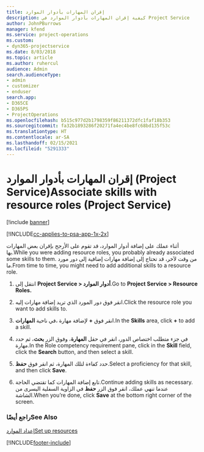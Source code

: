 ```yaml
---
title: إقران المهارات بأدوار الموارد
description: كيفية إقران المهارات بأدوار الموارد في Project Service
author: JohnPBurrows
manager: kfend
ms.service: project-operations
ms.custom:
- dyn365-projectservice
ms.date: 8/03/2018
ms.topic: article
ms.author: ruhercul
audience: Admin
search.audienceType:
- admin
- customizer
- enduser
search.app:
- D365CE
- D365PS
- ProjectOperations
ms.openlocfilehash: b515c977d2b1798359f86211372dfc1faf18b353
ms.sourcegitcommit: fa32b1893286f20271fa4ec4be8fc68bd135f53c
ms.translationtype: HT
ms.contentlocale: ar-SA
ms.lasthandoff: 02/15/2021
ms.locfileid: "5291333"
---
```

# <a name="associate-skills-with-resource-roles-project-service"></a><span data-ttu-id="d5783-103">إقران المهارات بأدوار الموارد (Project Service)</span><span class="sxs-lookup"><span data-stu-id="d5783-103">Associate skills with resource roles (Project Service)</span></span>

[!include [banner](../includes/psa-now-project-operations.md)]

[!INCLUDE[cc-applies-to-psa-app-1x-2x](../includes/cc-applies-to-psa-app-1x-2x.md)]

<span data-ttu-id="d5783-104">أثناء عملك على إضافة أدوار الموارد، قد تقوم على الأرجح بإقران بعض المهارات بها.</span><span class="sxs-lookup"><span data-stu-id="d5783-104">While you were adding resource roles, you probably already associated some skills to them.</span></span> <span data-ttu-id="d5783-105">من وقت لآخر، قد تحتاج إلى إضافة مهارات إضافية إلى دور مورد ما.</span><span class="sxs-lookup"><span data-stu-id="d5783-105">From time to time, you might need to add additional skills to a resource role.</span></span>  
  
1.  <span data-ttu-id="d5783-106">انتقل إلى **Project Service > أدوار الموارد‬**.</span><span class="sxs-lookup"><span data-stu-id="d5783-106">Go to **Project Service > Resource Roles.**</span></span>  
  
2.  <span data-ttu-id="d5783-107">انقر فوق دور المورد الذي تريد إضافة مهارات إليه.</span><span class="sxs-lookup"><span data-stu-id="d5783-107">Click the resource role you want to add skills to.</span></span>  
  
3.  <span data-ttu-id="d5783-108">في ناحية **المهارات‏‎**، انقر فوق **+** لإضافة مهارة.</span><span class="sxs-lookup"><span data-stu-id="d5783-108">In the **Skills** area, click **+** to add a skill.</span></span>  
  
4.  <span data-ttu-id="d5783-109">في جزء متطلب اختصاص الدور‬، انقر في حقل **المهارة**، وفوق الزر **بحث**، ثم حدد مهارة.</span><span class="sxs-lookup"><span data-stu-id="d5783-109">In the Role competency requirement pane, click in the **Skill** field, click the **Search** button,  and then select a skill.</span></span>  
  
5.  <span data-ttu-id="d5783-110">حدد كفاءة لتلك المهارة، ثم انقر فوق **حفظ**.</span><span class="sxs-lookup"><span data-stu-id="d5783-110">Select a proficiency for that skill, and then click **Save**.</span></span>  
  
6.  <span data-ttu-id="d5783-111">تابع إضافة المهارات كما تقتضي الحاجة.</span><span class="sxs-lookup"><span data-stu-id="d5783-111">Continue adding skills as necessary.</span></span> <span data-ttu-id="d5783-112">عندما تنهي عملك، انقر فوق الزر **حفظ** في الزاوية السفلية اليسرى من الشاشة.</span><span class="sxs-lookup"><span data-stu-id="d5783-112">When you’re done, click **Save** at the bottom right corner of the screen.</span></span>  
  
### <a name="see-also"></a><span data-ttu-id="d5783-113">راجع أيضًا</span><span class="sxs-lookup"><span data-stu-id="d5783-113">See Also</span></span>  
 [<span data-ttu-id="d5783-114">إعداد الموارد</span><span class="sxs-lookup"><span data-stu-id="d5783-114">Set up resources</span></span>](../psa/set-up-resources.md)


[!INCLUDE[footer-include](../includes/footer-banner.md)]